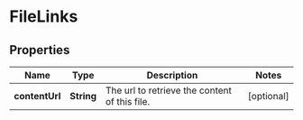 # FileLinks

## Properties
Name | Type | Description | Notes
------------ | ------------- | ------------- | -------------
**contentUrl** | **String** | The url to retrieve the content of this file. |  [optional]

